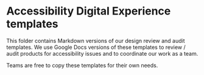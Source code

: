 # Accessibility Digital Experience templates

This folder contains Markdown versions of our design review and audit templates. We use Google Docs versions of these templates to review / audit products for accessibility issues and to coordinate our work as a team.

Teams are free to copy these templates for their own needs.
